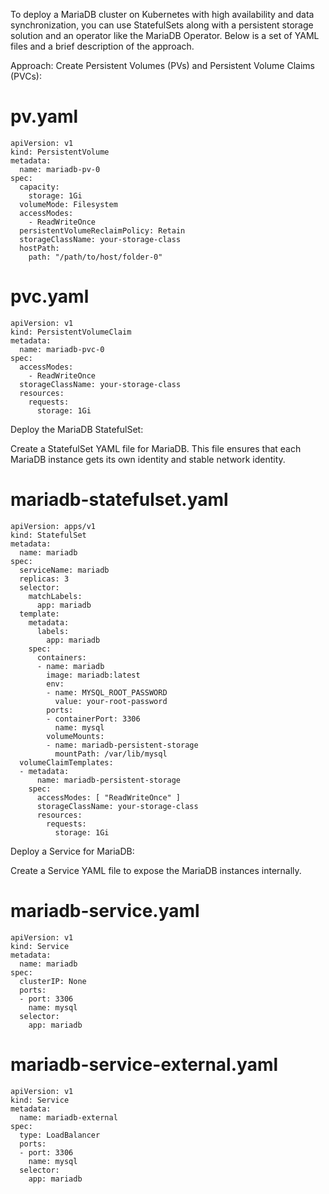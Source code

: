 To deploy a MariaDB cluster on Kubernetes with high availability and data synchronization, you can use StatefulSets along with a persistent storage solution and an operator like the MariaDB Operator. Below is a set of YAML files and a brief description of the approach.

Approach:
Create Persistent Volumes (PVs) and Persistent Volume Claims (PVCs):

# pv.yaml
```
apiVersion: v1
kind: PersistentVolume
metadata:
  name: mariadb-pv-0
spec:
  capacity:
    storage: 1Gi
  volumeMode: Filesystem
  accessModes:
    - ReadWriteOnce
  persistentVolumeReclaimPolicy: Retain
  storageClassName: your-storage-class
  hostPath:
    path: "/path/to/host/folder-0"
```
# pvc.yaml
```
apiVersion: v1
kind: PersistentVolumeClaim
metadata:
  name: mariadb-pvc-0
spec:
  accessModes:
    - ReadWriteOnce
  storageClassName: your-storage-class
  resources:
    requests:
      storage: 1Gi
```
Deploy the MariaDB StatefulSet:

Create a StatefulSet YAML file for MariaDB. This file ensures that each MariaDB instance gets its own identity and stable network identity.
# mariadb-statefulset.yaml
```
apiVersion: apps/v1
kind: StatefulSet
metadata:
  name: mariadb
spec:
  serviceName: mariadb
  replicas: 3
  selector:
    matchLabels:
      app: mariadb
  template:
    metadata:
      labels:
        app: mariadb
    spec:
      containers:
      - name: mariadb
        image: mariadb:latest
        env:
        - name: MYSQL_ROOT_PASSWORD
          value: your-root-password
        ports:
        - containerPort: 3306
          name: mysql
        volumeMounts:
        - name: mariadb-persistent-storage
          mountPath: /var/lib/mysql
  volumeClaimTemplates:
  - metadata:
      name: mariadb-persistent-storage
    spec:
      accessModes: [ "ReadWriteOnce" ]
      storageClassName: your-storage-class
      resources:
        requests:
          storage: 1Gi
```
Deploy a Service for MariaDB:

Create a Service YAML file to expose the MariaDB instances internally.


# mariadb-service.yaml
```
apiVersion: v1
kind: Service
metadata:
  name: mariadb
spec:
  clusterIP: None
  ports:
  - port: 3306
    name: mysql
  selector:
    app: mariadb
```
# mariadb-service-external.yaml
```
apiVersion: v1
kind: Service
metadata:
  name: mariadb-external
spec:
  type: LoadBalancer
  ports:
  - port: 3306
    name: mysql
  selector:
    app: mariadb
```

